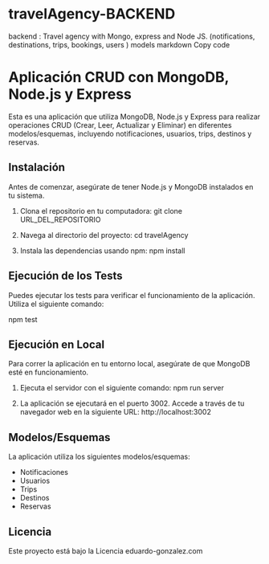 # travelAgency-BACKEND
backend : Travel agency with Mongo, express and Node JS. (notifications, destinations, trips, bookings, users ) models
markdown
Copy code
# Aplicación CRUD con MongoDB, Node.js y Express

Esta es una aplicación que utiliza MongoDB, Node.js y Express para realizar operaciones CRUD (Crear, Leer, Actualizar y Eliminar) en diferentes modelos/esquemas, incluyendo notificaciones, usuarios, trips, destinos y reservas.

## Instalación

Antes de comenzar, asegúrate de tener Node.js y MongoDB instalados en tu sistema.

1. Clona el repositorio en tu computadora:
git clone URL_DEL_REPOSITORIO



2. Navega al directorio del proyecto:
cd travelAgency



3. Instala las dependencias usando npm:
npm install



## Ejecución de los Tests

Puedes ejecutar los tests para verificar el funcionamiento de la aplicación. Utiliza el siguiente comando:

npm test


## Ejecución en Local

Para correr la aplicación en tu entorno local, asegúrate de que MongoDB esté en funcionamiento.

1. Ejecuta el servidor con el siguiente comando:
npm run server


2. La aplicación se ejecutará en el puerto 3002. Accede a través de tu navegador web en la siguiente URL:
http://localhost:3002



## Modelos/Esquemas

La aplicación utiliza los siguientes modelos/esquemas:

- Notificaciones
- Usuarios
- Trips
- Destinos
- Reservas


## Licencia

Este proyecto está bajo la Licencia eduardo-gonzalez.com
